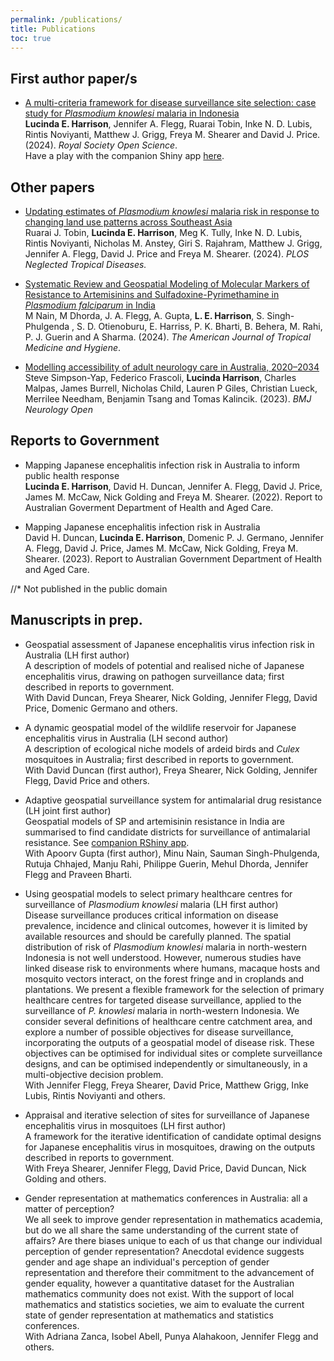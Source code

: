 ```yaml
---
permalink: /publications/
title: Publications
toc: true
---
```


## First author paper/s
      
- <a href="https://doi.org/10.1098/rsos.230641">A multi-criteria framework for disease surveillance site selection: case study for *Plasmodium knowlesi* malaria in Indonesia</a>  \
**Lucinda E. Harrison**, Jennifer A. Flegg, Ruarai Tobin, Inke N. D. Lubis, Rintis Noviyanti, Matthew J. Grigg, Freya M. Shearer and David J. Price. (2024). *Royal Society Open Science*.  \
Have a play with the companion Shiny app <a href="http://lucyharrison.shinyapps.io/pk_multicrit_shiny/">here</a>.
      
## Other papers

- <a href="https://doi.org/10.1371/journal.pntd.0011570">Updating 
estimates of *Plasmodium knowlesi* malaria risk in response to changing land use patterns across Southeast Asia</a>  \
Ruarai J. Tobin, **Lucinda E. Harrison**, Meg K. Tully, Inke N. D. Lubis, Rintis Noviyanti, Nicholas M. Anstey, Giri S. Rajahram, Matthew J. Grigg, Jennifer A. Flegg, David J. Price and Freya M. Shearer. (2024). *PLOS Neglected Tropical Diseases.*
          
- <a href="https://doi.org/10.4269/ajtmh.23-0631">Systematic Review 
and Geospatial Modeling of Molecular Markers of Resistance to Artemisinins 
and Sulfadoxine-Pyrimethamine in *Plasmodium falciparum* in India</a>  \
M Nain, M Dhorda, J. A. Flegg, A. Gupta, **L. E. Harrison**, S. Singh-Phulgenda , S. D. Otienoburu, E. Harriss, P. K. Bharti, B. Behera, M. Rahi, P. J. Guerin and A Sharma. (2024). *The American Journal of Tropical Medicine and Hygiene*.
        
- <a href="https://doi.org/10.1136%2Fbmjno-2023-000407">Modelling 
accessibility of adult neurology care in Australia, 2020–2034</a>  \
Steve Simpson-Yap, Federico Frascoli, **Lucinda Harrison**, Charles Malpas, James Burrell, Nicholas Child, Lauren P Giles, Christian Lueck, Merrilee Needham, Benjamin Tsang and Tomas Kalincik. (2023). *BMJ Neurology Open*
      
## Reports to Government

- Mapping Japanese encephalitis infection risk in Australia to 
  inform public health response  \
  **Lucinda E. Harrison**, David H. Duncan, Jennifer A. Flegg, David J. Price, 
  James M. McCaw, Nick Golding and Freya M. Shearer. (2022). Report to Australian 
  Goverment Department of Health and Aged Care.
  
- Mapping Japanese encephalitis infection risk in Australia  \
  David H. Duncan, **Lucinda E. Harrison**, Domenic P. J. Germano, Jennifer
  A. Flegg, David J. Price, James M. McCaw, Nick Golding, Freya M. Shearer. (2023).
  Report to Australian Government Department of Health and Aged Care.

//* Not published in the public domain
      
## Manuscripts in prep.

- Geospatial assessment of Japanese encephalitis virus infection risk in Australia (LH first author)  \
A description of models of potential and realised niche of Japanese encephalitis virus, drawing on pathogen surveillance data; first described in reports to government.  \
With David Duncan, Freya Shearer, Nick Golding, Jennifer Flegg, David Price, Domenic Germano and others.
  
- A dynamic geospatial model of the wildlife reservoir for Japanese encephalitis virus in Australia (LH second author)  \
A description of ecological niche models of ardeid birds and <i>Culex</i> mosquitoes in Australia; first described in reports to government.  \
With David Duncan (first author), Freya Shearer, Nick Golding, Jennifer Flegg, David Price and others.
  
- Adaptive geospatial surveillance system for antimalarial drug resistance (LH joint first author)  \
Geospatial models of SP and artemisinin resistance in India are summarised to find candidate districts for surveillance of antimalarial resistance. See <a href=https://lucyharrison.shinyapps.io/pf_drug_resistance_shiny/>companion RShiny app</a>.  \
With Apoorv Gupta (first author), Minu Nain, Sauman Singh-Phulgenda, Rutuja Chhajed, Manju Rahi, Philippe Guerin, Mehul Dhorda, Jennifer Flegg and Praveen Bharti.
  
- Using geospatial models to select primary healthcare centres for surveillance of <i>Plasmodium knowlesi</i> malaria (LH first author)  \
Disease surveillance produces critical information on disease prevalence, incidence and clinical outcomes, however it is limited by available resources and should be carefully planned. The spatial distribution of risk of <i>Plasmodium knowlesi</i> malaria in north-western Indonesia is not well understood. However, numerous studies have linked disease risk to environments where humans, macaque hosts and mosquito vectors interact, on the forest fringe and in croplands and plantations. We present a flexible framework for the selection of primary healthcare centres for targeted disease surveillance, applied to the surveillance of <i>P. knowlesi</i> malaria in north-western Indonesia. We consider several definitions of healthcare centre catchment area, and explore a number of possible objectives for disease surveillance, incorporating the outputs of a geospatial model of disease risk. These objectives can be optimised for individual sites or complete surveillance designs, and can be optimised independently or simultaneously, in a multi-objective decision problem.  \
With Jennifer Flegg, Freya Shearer, David Price, Matthew Grigg, Inke Lubis, Rintis Noviyanti and others.
  
- Appraisal and iterative selection of sites for surveillance of Japanese encephalitis virus in mosquitoes (LH first author)  \
A framework for the iterative identification of candidate optimal designs for 
Japanese encephalitis virus in mosquitoes, drawing on the outputs described in 
reports to government.  \
With Freya Shearer, Jennifer Flegg, David Price, David Duncan, Nick Golding and others.
  
- Gender representation at mathematics conferences in Australia: all a matter of perception?  \
We all seek to improve gender representation in mathematics academia, but do we all share the same understanding of the current state of affairs? Are there biases unique to each of us that change our individual perception of gender representation? Anecdotal evidence suggests gender and age shape an individual's perception of gender representation and therefore their commitment to the advancement of gender equality, however a quantitative dataset for the Australian mathematics community does not exist. With the support of local mathematics and statistics societies, we aim to evaluate the current state of gender representation at mathematics and statistics conferences.  \
With Adriana Zanca, Isobel Abell, Punya Alahakoon, Jennifer Flegg and others.

